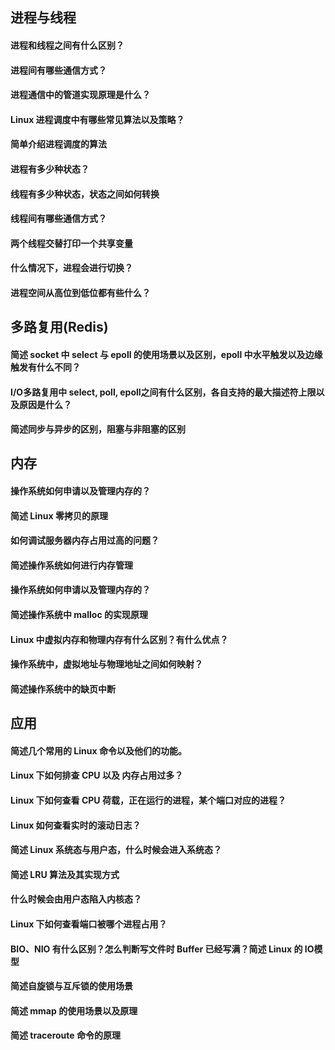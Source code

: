 ## 进程与线程

#### 进程和线程之间有什么区别？

#### 进程间有哪些通信方式？

#### 进程通信中的管道实现原理是什么？

#### Linux 进程调度中有哪些常见算法以及策略？

#### 简单介绍进程调度的算法

#### 进程有多少种状态？

#### 线程有多少种状态，状态之间如何转换

#### 线程间有哪些通信方式？

#### 两个线程交替打印一个共享变量

#### 什么情况下，进程会进行切换？

#### 进程空间从高位到低位都有些什么？

## 多路复用(Redis)

#### 简述 socket 中 select 与 epoll 的使用场景以及区别，epoll 中水平触发以及边缘触发有什么不同？

#### I/O多路复用中 select, poll, epoll之间有什么区别，各自支持的最大描述符上限以及原因是什么？

#### 简述同步与异步的区别，阻塞与非阻塞的区别

## 内存

#### 操作系统如何申请以及管理内存的？

#### 简述 Linux 零拷贝的原理

#### 如何调试服务器内存占用过高的问题？

#### 简述操作系统如何进行内存管理

#### 操作系统如何申请以及管理内存的？

#### 简述操作系统中 malloc 的实现原理

#### Linux 中虚拟内存和物理内存有什么区别？有什么优点？

#### 操作系统中，虚拟地址与物理地址之间如何映射？

#### 简述操作系统中的缺页中断

## 应用

#### 简述几个常用的 Linux 命令以及他们的功能。

#### Linux 下如何排查 CPU 以及 内存占用过多？

#### Linux 下如何查看 CPU 荷载，正在运行的进程，某个端口对应的进程？

#### Linux 如何查看实时的滚动日志？

#### 简述 Linux 系统态与用户态，什么时候会进入系统态？

#### 简述 LRU 算法及其实现方式

#### 什么时候会由用户态陷入内核态？

#### Linux 下如何查看端口被哪个进程占用？

#### BIO、NIO 有什么区别？怎么判断写文件时 Buffer 已经写满？简述 Linux 的 IO模型

#### 简述自旋锁与互斥锁的使用场景

#### 简述 mmap 的使用场景以及原理

#### 简述 traceroute 命令的原理
